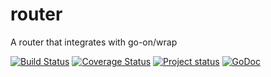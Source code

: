 router
======

A router that integrates with go-on/wrap

[![Build Status](https://secure.travis-ci.org/go-on/router.png)](http://travis-ci.org/go-on/router) [![Coverage Status](https://img.shields.io/coveralls/go-on/router.svg)](https://coveralls.io/r/go-on/router?branch=master) [![Project status](http://img.shields.io/status/beta.png?color=yellow)](#) [![GoDoc](https://godoc.org/github.com/go-on/router?status.png)](http://godoc.org/github.com/go-on/router) 